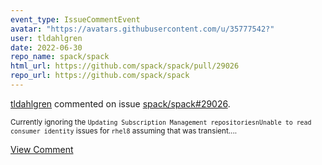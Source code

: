 ```yaml
---
event_type: IssueCommentEvent
avatar: "https://avatars.githubusercontent.com/u/35777542?"
user: tldahlgren
date: 2022-06-30
repo_name: spack/spack
html_url: https://github.com/spack/spack/pull/29026
repo_url: https://github.com/spack/spack
---
```


<a href='https://github.com/tldahlgren' target='_blank'>tldahlgren</a> commented on issue <a href='https://github.com/spack/spack/pull/29026' target='_blank'>spack/spack#29026</a>.

<small>Currently ignoring the `Updating Subscription Management repositoriesnUnable to read consumer identity` issues for `rhel8` assuming that was transient....</small>

<a href='https://github.com/spack/spack/pull/29026' target='_blank'>View Comment</a>